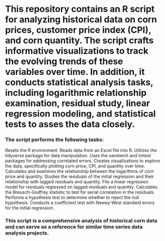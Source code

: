# This repository contains an R script for analyzing historical data on corn prices, customer price index (CPI), and corn quantity. The script crafts informative visualizations to track the evolving trends of these variables over time. In addition, it conducts statistical analysis tasks, including logarithmic relationship examination, residual study, linear regression modeling, and statistical tests to asses the data closely.
### The script performs the following tasks: 

Resets the R environment.
Reads data from an Excel file into R.
Utilizes the tidyverse package for data manipulation.
Uses the sandwich and lmtest packages for addressing correlated errors.
Creates visualizations to explore the data, specifically plotting corn price, CPI, and quantity over time.
Calculates and examines the relationship between the logarithms of corn price and quantity.
Studies the residuals of the initial regression and their relationship with lagged residuals and quantity.
Fits a linear regression model for residuals regressed on lagged residuals and quantity.
Calculates the Breusch-Godfrey statistic to test for serial correlation in the residuals.
Performs a hypothesis test to determine whether to reject the null hypothesis.
Conducts a coefficient test with Newey-West standard errors for the initial regression.

### This script is a comprehensive analysis of historical corn data and can serve as a reference for similar time series data analysis projects.
